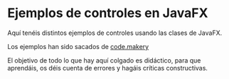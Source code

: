 Ejemplos de controles en JavaFX
===============================

Aquí tenéis distintos ejemplos de controles usando las clases de JavaFX.

Los ejemplos han sido sacados de [code.makery](https://code.makery.ch/blog/javafx-dialogs-official/)

El objetivo de todo lo que hay aquí colgado es didáctico, para que aprendáis, os déis cuenta de errores y hagáis críticas constructivas.
